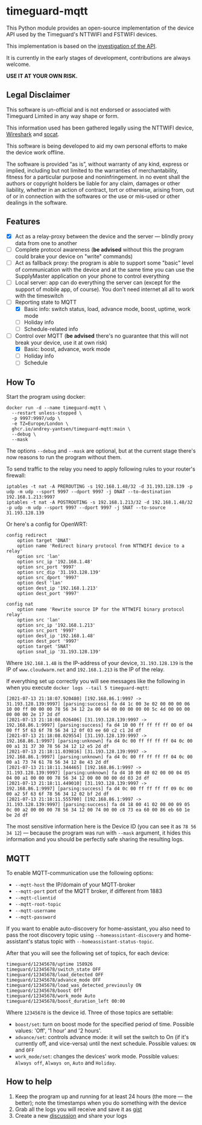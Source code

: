 # timeguard-mqtt

This Python module provides an open-source implementation of the device API used by the Timeguard's NTTWIFI and FSTWIFI devices.

This implementation is based on the [investigation of the API](https://github.com/rjpearce/timeguard-supplymaster/issues/1).

It is currently in the early stages of development, contributions are always welcome.

**USE IT AT YOUR OWN RISK.**

## Legal Disclaimer

This software is un-official and is not endorsed or associated with Timeguard Limited in any way shape or form.

This information used has been gathered legally using the NTTWIFI device, [Wireshark](https://www.wireshark.org) and [socat](http://www.dest-unreach.org/socat/).

This software is being developed to aid my own personal efforts to make the device work offline.

The software is provided “as is”, without warranty of any kind, express or implied, including but not limited to the warranties of merchantability, fitness for a particular purpose and noninfringement. in no event shall the authors or copyright holders be liable for any claim, damages or other liability, whether in an action of contract, tort or otherwise, arising from, out of or in connection with the softwares or the use or mis-used or other dealings in the software.

## Features

- [x] Act as a relay-proxy between the device and the server — blindly proxy data from one to another
- [ ] Complete protocol awareness (**be advised** without this the program could brake your device on "write" commands)
- [ ] Act as fallback proxy: the program is able to support some "basic" level of communication with the device and at the same time you can use the SupplyMaster application on your phone to control everything
- [ ] Local server: app can do everything the server can (except for the support of mobile app, of course). You don't need internet all all to work with the timeswitch
- [ ] Reporting state to MQTT
  - [x] Basic info: switch status, load, advance mode, boost, uptime, work mode
  - [ ] Holiday info
  - [ ] Schedule-related info
- [ ] Control over MQTT (**be advised** there's no guarantee that this will not break your device, use it at own risk)
  - [x] Basic: boost, advance, work mode
  - [ ] Holiday info
  - [ ] Schedule

## How To

Start the program using docker:

```
docker run -d --name timeguard-mqtt \
  --restart unless-stopped \
  -p 9997:9997/udp \
  -e TZ=Europe/London \
  ghcr.io/andrey-yantsen/timeguard-mqtt:main \
  --debug \
  --mask
```

The options `--debug` and `--mask` are optional, but at the current stage there's now reasons to run the program 
without them.

To send traffic to the relay you need to apply following rules to your router's firewall:

```
iptables -t nat -A PREROUTING -s 192.168.1.48/32 -d 31.193.128.139 -p udp -m udp --sport 9997 --dport 9997 -j DNAT --to-destination 192.168.1.213:9997
iptables -t nat -A POSTROUTING -s 192.168.1.213/32 -d 192.168.1.48/32 -p udp -m udp --sport 9997 --dport 9997 -j SNAT --to-source 31.193.128.139
```

Or here's a config for OpenWRT:

```
config redirect
	option target 'DNAT'
	option name 'Redirect binary protocol from NTTWIFI device to a relay'
	option src 'lan'
	option src_ip '192.168.1.48'
	option src_port '9997'
	option src_dip '31.193.128.139'
	option src_dport '9997'
	option dest 'lan'
	option dest_ip '192.168.1.213'
	option dest_port '9997'

config nat
	option name 'Rewrite source IP for the NTTWIFI binary protocol relay'
	option src 'lan'
	option src_ip '192.168.1.213'
	option src_port '9997'
	option dest_ip '192.168.1.48'
	option dest_port '9997'
	option target 'SNAT'
	option snat_ip '31.193.128.139'
```

Where `192.168.1.48` is the IP-address of your device, `31.193.128.139` is the IP of `www.cloudwarm.net` and `192.168.1.213` is the IP of the relay.

If everything set up correctly you will see messages like the following in when you execute `docker logs --tail 5 timeguard-mqtt`:
```
[2021-07-13 21:18:07.920480] [192.168.86.1:9997 -> 31.193.128.139:9997] [parsing:success] fa d4 1c 00 3e 02 00 00 00 06 10 00 ff 00 00 00 78 56 34 12 2a 00 64 00 00 00 00 00 5c 4d 00 00 00 00 00 00 2e 17 2d df
[2021-07-13 21:18:08.026406] [31.193.128.139:9997 -> 192.168.86.1:9997] [parsing:success] fa d4 10 00 ff ff ff ff 00 0f 04 00 ff 5f 63 6f 78 56 34 12 0f 03 ee 60 c2 c1 2d df
[2021-07-13 21:18:08.029554] [31.193.128.139:9997 -> 192.168.86.1:9997] [parsing:unknown] fa d4 0c 00 ff ff ff ff 04 0c 00 00 a1 31 37 30 78 56 34 12 12 e5 2d df
[2021-07-13 21:18:11.039816] [31.193.128.139:9997 -> 192.168.86.1:9997] [parsing:unknown] fa d4 0c 00 ff ff ff ff 04 0c 00 00 a1 73 74 61 78 56 34 12 8e 43 2d df
[2021-07-13 21:18:11.344465] [192.168.86.1:9997 -> 31.193.128.139:9997] [parsing:unknown] fa d4 10 00 40 02 00 00 04 05 04 00 a1 00 00 00 78 56 34 12 00 00 00 00 dd 03 2d df
[2021-07-13 21:18:11.449010] [31.193.128.139:9997 -> 192.168.86.1:9997] [parsing:success] fa d4 0c 00 ff ff ff ff 09 0c 00 00 a2 5f 63 6f 78 56 34 12 02 bf 2d df
[2021-07-13 21:18:11.555700] [192.168.86.1:9997 -> 31.193.128.139:9997] [parsing:success] fa d4 18 00 41 02 00 00 09 05 0c 00 a2 00 00 00 78 56 34 12 00 74 00 00 c8 73 ea 60 00 86 eb 60 1e be 2d df
```

The most sensitive information here is the Device ID (you can see it as `78 56 34 12`) — because the program was run with `--mask` argument, it hides this
information and you should be perfectly safe sharing the resulting logs.

## MQTT

To enable MQTT-communication use the following options:
* `--mqtt-host` the IP/domain of your MQTT-broker
* `--mqtt-port` port of the MQTT broker, if different from 1883
* `--mqtt-clientid`
* `--mqtt-root-topic`
* `--mqtt-username`
* `--mqtt-password`

If you want to enable auto-discovery for home-assistant, you also need to pass the root discovery topic using 
`--homeassistant-discovery` and home-assistant's status topic with `--homeassistant-status-topic`.

After that you will see the following set of topics, for each device:

```
timeguard/12345678/uptime 158926
timeguard/12345678/switch_state OFF
timeguard/12345678/load_detected OFF
timeguard/12345678/advance_mode OFF
timeguard/12345678/load_was_detected_previously ON
timeguard/12345678/boost Off
timeguard/12345678/work_mode Auto
timeguard/12345678/boost_duration_left 00:00
```

Where `12345678` is the device id. Three of those topics are settable:

* `boost/set`: turn on boost mode for the specified period of time. Possible values: 'Off', '1 hour' and '2 hours'.
* `advance/set`: controls advance mode: it will set the switch to On (if it's currently off, and vice-versa) until the
next schedule. Possible values: `ON` and `OFF`
* `work_mode/set`: changes the devices' work mode. Possible values: `Always off`, `Always on`, `Auto` and `Holiday`.

## How to help

1. Keep the program up and running for at least 24 hours (the more — the better); note the timestamps when you do something with the device
2. Grab all the logs you will receive and save it as [gist](https://gist.github.com)
3. Create a new [discussion](https://github.com/andrey-yantsen/timeguard-mqtt/discussions) and share your logs

